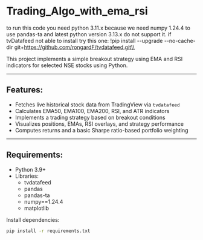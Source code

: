 # Trading_Algo_with_ema_rsi
to run this code you need python 3.11.x because we need numpy 1.24.4 to use pandas-ta and latest python version 3.13.x do not support it.
if tvDatafeed not able to install try this one: !pip install --upgrade --no-cache-dir git+https://github.com/rongardF/tvdatafeed.git\\

This project implements a simple breakout strategy using EMA and RSI indicators for selected NSE stocks using Python.

---

##  Features:
- Fetches live historical stock data from TradingView via `tvdatafeed`
- Calculates EMA50, EMA100, EMA200, RSI, and ATR indicators
- Implements a trading strategy based on breakout conditions
- Visualizes positions, EMAs, RSI overlays, and strategy performance
- Computes returns and a basic Sharpe ratio-based portfolio weighting

---

##  Requirements:
- Python 3.9+
- Libraries:
  - tvdatafeed  
  - pandas  
  - pandas-ta  
  - numpy==1.24.4  
  - matplotlib  

Install dependencies:
```bash
pip install -r requirements.txt
